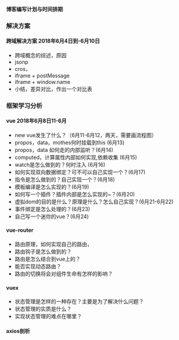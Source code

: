#### 博客编写计划与时间排期


### 解决方案

#### 跨域解决方案 2018年6月4日到-6月10日
* 跨域概念的综述，原因
* jsonp
* cros，
* iframe + postMessage
* iframe + window.name
* 小结，差异对比，作出一个对比表


### 框架学习分析
#### vue 2018年6月8日11-6月
* new vue发生了什么？（6月11-6月12，两天，需要画流程图）
* propos，data，mothes何时挂载到this (6月13)
* propos，data 如何走的内部监听？(6月14)
* computed，计算属性内部如何实现,依赖收集 (6月15)
* watch是怎么做到的？何时注入 (6月16)
* 如何实现双向数据绑定？可不可以自己实现一个？(6月17)
* 指令是怎么做到的？自己实现一个？(6月18)
* 模板编译是怎么实现的？(6月19)
* 如何写一个插件？插件内部是怎么实现的~？(6月20)
* 虚拟dom的目的是什么？原理是什么？怎么自己实现？(6月21-6月22)
* 事件绑定是怎么处理的？(6月23)
* 自己写一个迷你的vue？(6月24)

#### vue-router
* 路由原理，如何实现自己的路由，
* 路由钩子是怎么做到的？
* 路由是怎么结合到vue上的？
* 能否实现动态路由？
* 路由的切换将会对组件生命有怎样的影响？

#### vuex
* 状态管理是怎样的一种存在？主要是为了解决什么问题？
* 状态管理的实质是什么？
* 实现状态管理的难点在哪里？

#### axios剖析